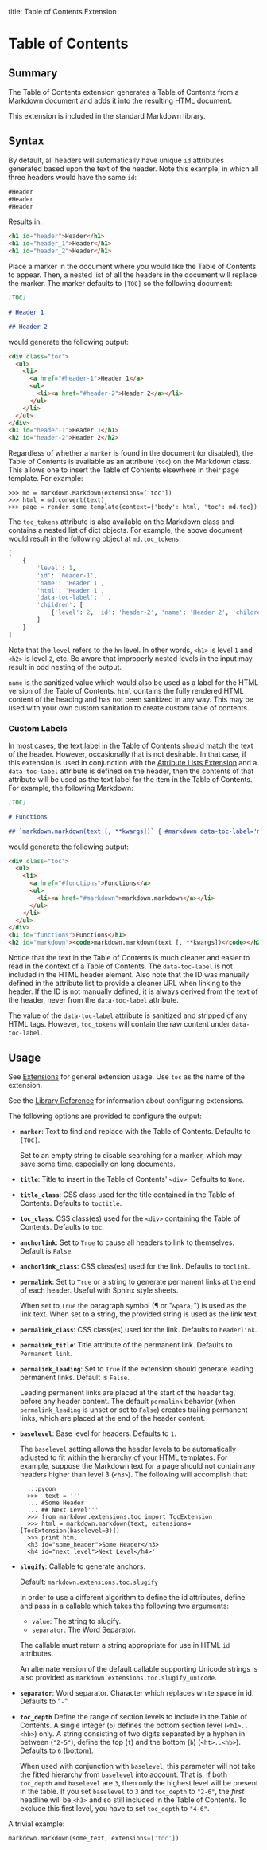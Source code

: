 title: Table of Contents Extension

Table of Contents
=================

Summary
-------

The Table of Contents extension generates a Table of Contents from a Markdown
document and adds it into the resulting HTML document.

This extension is included in the standard Markdown library.

Syntax
------

By default, all headers will automatically have unique `id` attributes
generated based upon the text of the header. Note this example, in which all
three headers would have the same `id`:

```md
#Header
#Header
#Header
```

Results in:

```html
<h1 id="header">Header</h1>
<h1 id="header_1">Header</h1>
<h1 id="header_2">Header</h1>
```

Place a marker in the document where you would like the Table of Contents to
appear. Then, a nested list of all the headers in the document will replace the
marker. The marker defaults to `[TOC]` so the following document:

```md
[TOC]

# Header 1

## Header 2
```

would generate the following output:

```html
<div class="toc">
  <ul>
    <li>
      <a href="#header-1">Header 1</a>
      <ul>
        <li><a href="#header-2">Header 2</a></li>
      </ul>
    </li>
  </ul>
</div>
<h1 id="header-1">Header 1</h1>
<h2 id="header-2">Header 2</h2>
```

Regardless of whether a `marker` is found in the document (or disabled), the
Table of Contents is available as an attribute (`toc`) on the Markdown class.
This allows one to insert the Table of Contents elsewhere in their page
template. For example:

```pycon
>>> md = markdown.Markdown(extensions=['toc'])
>>> html = md.convert(text)
>>> page = render_some_template(context={'body': html, 'toc': md.toc})
```

The `toc_tokens` attribute is also available on the Markdown class and contains
a nested list of dict objects. For example, the above document would result in
the following object at `md.toc_tokens`:

```python
[
    {
        'level': 1,
        'id': 'header-1',
        'name': 'Header 1',
        'html': 'Header 1',
        'data-toc-label': '',
        'children': [
            {'level': 2, 'id': 'header-2', 'name': 'Header 2', 'children':[]}
        ]
    }
]
```

Note that the `level` refers to the `hn` level. In other words, `<h1>` is level
`1` and `<h2>` is level `2`, etc. Be aware that improperly nested levels in the
input may result in odd nesting of the output.

`name` is the sanitized value which would also be used as a label for the HTML
version of the Table of Contents. `html` contains the fully rendered HTML
content of the heading and has not been sanitized in any way. This may be used
with your own custom sanitation to create custom table of contents.

### Custom Labels

In most cases, the text label in the Table of Contents should match the text of
the header. However, occasionally that is not desirable. In that case, if this
extension is used in conjunction with the [Attribute Lists Extension] and a
`data-toc-label` attribute is defined on the header, then the contents of that
attribute will be used as the text label for the item in the Table of Contents.
For example, the following Markdown:

[Attribute Lists Extension]: attr_list.md

```md
[TOC]

# Functions

## `markdown.markdown(text [, **kwargs])` { #markdown data-toc-label='markdown.markdown' }
```
would generate the following output:

```html
<div class="toc">
  <ul>
    <li>
      <a href="#functions">Functions</a>
      <ul>
        <li><a href="#markdown">markdown.markdown</a></li>
      </ul>
    </li>
  </ul>
</div>
<h1 id="functions">Functions</h1>
<h2 id="markdown"><code>markdown.markdown(text [, **kwargs])</code></h2>
```

Notice that the text in the Table of Contents is much cleaner and easier to read
in the context of a Table of Contents. The `data-toc-label` is not included in
the HTML header element. Also note that the ID was manually defined in the
attribute list to provide a cleaner URL when linking to the header. If the ID is
not manually defined, it is always derived from the text of the header, never
from the `data-toc-label` attribute.

The value of the `data-toc-label` attribute is sanitized and stripped of any HTML
tags. However, `toc_tokens` will contain the raw content under
`data-toc-label`.

Usage
-----

See [Extensions](index.md) for general extension usage. Use `toc` as the name
of the extension.

See the [Library Reference](../reference.md#extensions) for information about
configuring extensions.

The following options are provided to configure the output:

* **`marker`**:
    Text to find and replace with the Table of Contents. Defaults to `[TOC]`.

    Set to an empty string to disable searching for a marker, which may save
    some time, especially on long documents.

* **`title`**:
    Title to insert in the Table of Contents' `<div>`. Defaults to `None`.

* **`title_class`**:
    CSS class used for the title contained in the Table of Contents. Defaults to `toctitle`.

* **`toc_class`**:
    CSS class(es) used for the `<div>` containing the Table of Contents. Defaults to `toc`.

* **`anchorlink`**:
    Set to `True` to cause all headers to link to themselves. Default is `False`.

* **`anchorlink_class`**:
    CSS class(es) used for the link. Defaults to `toclink`.

* **`permalink`**:
    Set to `True` or a string to generate permanent links at the end of each header.
    Useful with Sphinx style sheets.

    When set to `True` the paragraph symbol (&para; or "`&para;`") is used as
    the link text. When set to a string, the provided string is used as the link
    text.

* **`permalink_class`**:
    CSS class(es) used for the link. Defaults to `headerlink`.

* **`permalink_title`**:
    Title attribute of the permanent link. Defaults to `Permanent link`.

* **`permalink_leading`**:
    Set to `True` if the extension should generate leading permanent links.
    Default is `False`.

    Leading permanent links are placed at the start of the header tag,
    before any header content. The default `permalink` behavior (when
    `permalink_leading` is unset or set to `False`) creates trailing
    permanent links, which are placed at the end of the header content.

* **`baselevel`**:
    Base level for headers. Defaults to `1`.

    The `baselevel` setting allows the header levels to be automatically
    adjusted to fit within the hierarchy of your HTML templates. For example,
    suppose the Markdown text for a page should not contain any headers higher
    than level 3 (`<h3>`). The following will accomplish that:

        :::pycon
        >>>  text = '''
        ... #Some Header
        ... ## Next Level'''
        >>> from markdown.extensions.toc import TocExtension
        >>> html = markdown.markdown(text, extensions=[TocExtension(baselevel=3)])
        >>> print html
        <h3 id="some_header">Some Header</h3>
        <h4 id="next_level">Next Level</h4>'

* **`slugify`**:
    Callable to generate anchors.

    Default: `markdown.extensions.toc.slugify`

    In order to use a different algorithm to define the id attributes, define  and
    pass in a callable which takes the following two arguments:

    * `value`: The string to slugify.
    * `separator`: The Word Separator.

    The callable must return a string appropriate for use in HTML `id` attributes.

    An alternate version of the default callable supporting Unicode strings is also
    provided as `markdown.extensions.toc.slugify_unicode`.

* **`separator`**:
    Word separator. Character which replaces white space in id. Defaults to "`-`".

* **`toc_depth`**
    Define the range of section levels to include in the Table of Contents.
    A single integer (`b`) defines the bottom section level (`<h1>..<hb>`) only.
    A string consisting of two digits separated by a hyphen in between (`"2-5"`),
    define the top (`t`) and the bottom (`b`) (`<ht>..<hb>`). Defaults to `6` (bottom).

    When used with conjunction with `baselevel`, this parameter will not
    take the fitted hierarchy from `baselevel` into account. That is, if
    both `toc_depth` and `baselevel` are `3`, then only the highest level
    will be present in the table. If you set `baselevel` to `3` and
    `toc_depth` to `"2-6"`, the *first* headline will be `<h3>` and so still
    included in the Table of Contents. To exclude this first level, you
    have to set `toc_depth` to `"4-6"`.

A trivial example:

```python
markdown.markdown(some_text, extensions=['toc'])
```
